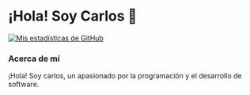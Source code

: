 # ¡Hola! Soy Carlos 👋

[![Mis estadísticas de GitHub](https://github-readme-stats.vercel.app/api?username=TuNombre&show_icons=true&theme=radical)](https://github.com/anuraghazra/github-readme-stats)

### Acerca de mí

¡Hola! Soy carlos, un apasionado por la programación y el desarrollo de software.

<!-- Otras secciones sobre ti -->



<!--
**CarlosHerazo/CarlosHerazo** is a ✨ _special_ ✨ repository because its `README.md` (this file) appears on your GitHub profile.

Here are some ideas to get you started:

- 🔭 I’m currently working on ...
- 🌱 I’m currently learning ...
- 👯 I’m looking to collaborate on ...
- 🤔 I’m looking for help with ...
- 💬 Ask me about ...
- 📫 How to reach me: ...
- 😄 Pronouns: ...
- ⚡ Fun fact: ...
-->
